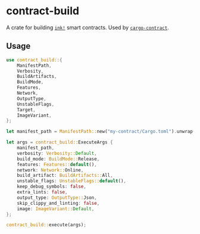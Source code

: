 # contract-build

A crate for building [`ink!`](https://github.com/use-ink/ink) smart contracts. Used by
[`cargo-contract`](https://github.com/use-ink/cargo-contract).

## Usage

```rust
use contract_build::{
    ManifestPath,
    Verbosity,
    BuildArtifacts,
    BuildMode,
    Features,
    Network,
    OutputType,
    UnstableFlags,
    Target,
    ImageVariant,
};

let manifest_path = ManifestPath::new("my-contract/Cargo.toml").unwrap();

let args = contract_build::ExecuteArgs {
    manifest_path,
    verbosity: Verbosity::Default,
    build_mode: BuildMode::Release,
    features: Features::default(),
    network: Network::Online,
    build_artifact: BuildArtifacts::All,
    unstable_flags: UnstableFlags::default(),
    keep_debug_symbols: false,
    extra_lints: false,
    output_type: OutputType::Json,
    skip_clippy_and_linting: false,
    image: ImageVariant::Default,
};

contract_build::execute(args);
```

